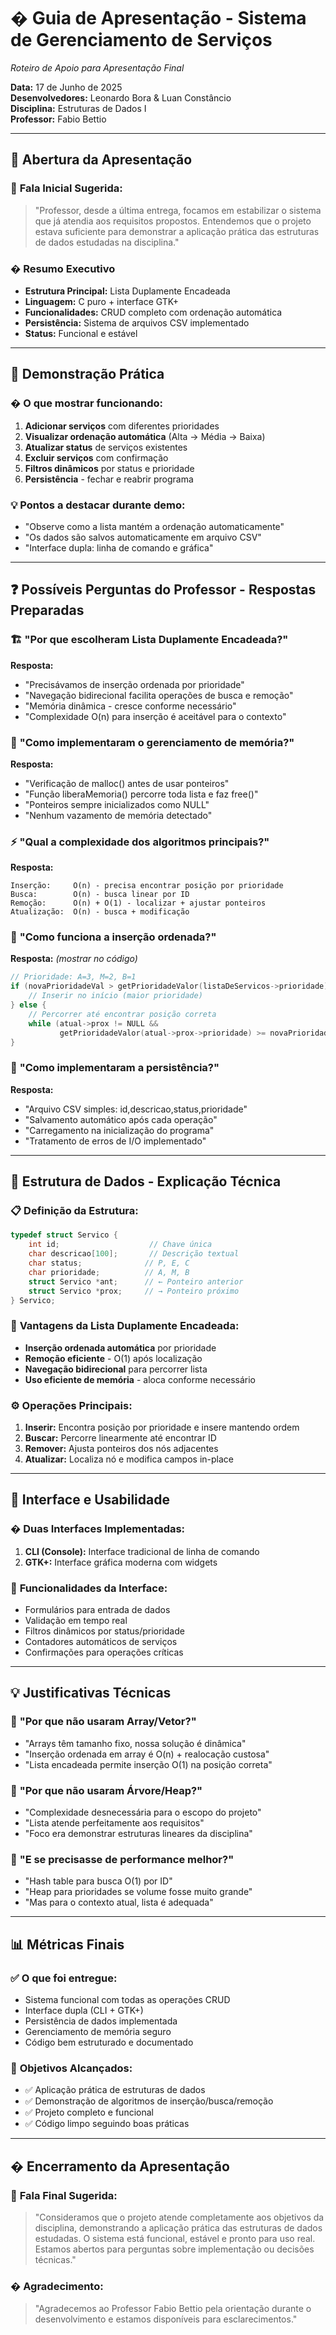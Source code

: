 # � Guia de Apresentação - Sistema de Gerenciamento de Serviços
*Roteiro de Apoio para Apresentação Final*

**Data:** 17 de Junho de 2025  
**Desenvolvedores:** Leonardo Bora & Luan Constâncio  
**Disciplina:** Estruturas de Dados I  
**Professor:** Fabio Bettio  

---

## 🎯 **Abertura da Apresentação**

### 💬 **Fala Inicial Sugerida:**
> "Professor, desde a última entrega, focamos em estabilizar o sistema que já atendia aos requisitos propostos. Entendemos que o projeto estava suficiente para demonstrar a aplicação prática das estruturas de dados estudadas na disciplina."

### � **Resumo Executivo**
- **Estrutura Principal:** Lista Duplamente Encadeada
- **Linguagem:** C puro + interface GTK+
- **Funcionalidades:** CRUD completo com ordenação automática
- **Persistência:** Sistema de arquivos CSV implementado
- **Status:** Funcional e estável

---

## 🔧 **Demonstração Prática**

### � **O que mostrar funcionando:**
1. **Adicionar serviços** com diferentes prioridades
2. **Visualizar ordenação automática** (Alta → Média → Baixa)
3. **Atualizar status** de serviços existentes
4. **Excluir serviços** com confirmação
5. **Filtros dinâmicos** por status e prioridade
6. **Persistência** - fechar e reabrir programa

### 💡 **Pontos a destacar durante demo:**
- "Observe como a lista mantém a ordenação automaticamente"
- "Os dados são salvos automaticamente em arquivo CSV"
- "Interface dupla: linha de comando e gráfica"

---

## ❓ **Possíveis Perguntas do Professor - Respostas Preparadas**

### 🏗️ **"Por que escolheram Lista Duplamente Encadeada?"**
**Resposta:**
- "Precisávamos de inserção ordenada por prioridade"
- "Navegação bidirecional facilita operações de busca e remoção"
- "Memória dinâmica - cresce conforme necessário"
- "Complexidade O(n) para inserção é aceitável para o contexto"

### 💾 **"Como implementaram o gerenciamento de memória?"**
**Resposta:**
- "Verificação de malloc() antes de usar ponteiros"
- "Função liberaMemoria() percorre toda lista e faz free()"
- "Ponteiros sempre inicializados como NULL"
- "Nenhum vazamento de memória detectado"

### ⚡ **"Qual a complexidade dos algoritmos principais?"**
**Resposta:**
```
Inserção:     O(n) - precisa encontrar posição por prioridade
Busca:        O(n) - busca linear por ID
Remoção:      O(n) + O(1) - localizar + ajustar ponteiros
Atualização:  O(n) - busca + modificação
```

### 🔧 **"Como funciona a inserção ordenada?"**
**Resposta:** *(mostrar no código)*
```c
// Prioridade: A=3, M=2, B=1
if (novaPrioridadeVal > getPrioridadeValor(listaDeServicos->prioridade)) {
    // Inserir no início (maior prioridade)
} else {
    // Percorrer até encontrar posição correta
    while (atual->prox != NULL && 
           getPrioridadeValor(atual->prox->prioridade) >= novaPrioridadeVal)
}
```

### 💾 **"Como implementaram a persistência?"**
**Resposta:**
- "Arquivo CSV simples: id,descricao,status,prioridade"
- "Salvamento automático após cada operação"
- "Carregamento na inicialização do programa"
- "Tratamento de erros de I/O implementado"

---

## 🎯 **Estrutura de Dados - Explicação Técnica**

### 📋 **Definição da Estrutura:**
```c
typedef struct Servico {
    int id;                    // Chave única
    char descricao[100];       // Descrição textual  
    char status;              // P, E, C
    char prioridade;          // A, M, B
    struct Servico *ant;      // ← Ponteiro anterior
    struct Servico *prox;     // → Ponteiro próximo
} Servico;
```

### 🔗 **Vantagens da Lista Duplamente Encadeada:**
- **Inserção ordenada automática** por prioridade
- **Remoção eficiente** - O(1) após localização
- **Navegação bidirecional** para percorrer lista
- **Uso eficiente de memória** - aloca conforme necessário

### ⚙️ **Operações Principais:**
1. **Inserir:** Encontra posição por prioridade e insere mantendo ordem
2. **Buscar:** Percorre linearmente até encontrar ID
3. **Remover:** Ajusta ponteiros dos nós adjacentes
4. **Atualizar:** Localiza nó e modifica campos in-place

---

## 🎨 **Interface e Usabilidade**

### � **Duas Interfaces Implementadas:**
1. **CLI (Console):** Interface tradicional de linha de comando
2. **GTK+:** Interface gráfica moderna com widgets

### 🎯 **Funcionalidades da Interface:**
- Formulários para entrada de dados
- Validação em tempo real
- Filtros dinâmicos por status/prioridade  
- Contadores automáticos de serviços
- Confirmações para operações críticas

---

## 💡 **Justificativas Técnicas**

### 🤔 **"Por que não usaram Array/Vetor?"**
- "Arrays têm tamanho fixo, nossa solução é dinâmica"
- "Inserção ordenada em array é O(n) + realocação custosa"
- "Lista encadeada permite inserção O(1) na posição correta"

### 🤔 **"Por que não usaram Árvore/Heap?"**
- "Complexidade desnecessária para o escopo do projeto"
- "Lista atende perfeitamente aos requisitos"
- "Foco era demonstrar estruturas lineares da disciplina"

### 🤔 **"E se precisasse de performance melhor?"**
- "Hash table para busca O(1) por ID"
- "Heap para prioridades se volume fosse muito grande"
- "Mas para o contexto atual, lista é adequada"

---

## 📊 **Métricas Finais**

### ✅ **O que foi entregue:**
- Sistema funcional com todas as operações CRUD
- Interface dupla (CLI + GTK+)
- Persistência de dados implementada
- Gerenciamento de memória seguro
- Código bem estruturado e documentado

### 🎯 **Objetivos Alcançados:**
- ✅ Aplicação prática de estruturas de dados
- ✅ Demonstração de algoritmos de inserção/busca/remoção
- ✅ Projeto completo e funcional
- ✅ Código limpo seguindo boas práticas

---

## � **Encerramento da Apresentação**

### 💬 **Fala Final Sugerida:**
> "Consideramos que o projeto atende completamente aos objetivos da disciplina, demonstrando a aplicação prática das estruturas de dados estudadas. O sistema está funcional, estável e pronto para uso real. Estamos abertos para perguntas sobre implementação ou decisões técnicas."

### � **Agradecimento:**
> "Agradecemos ao Professor Fabio Bettio pela orientação durante o desenvolvimento e estamos disponíveis para esclarecimentos."
